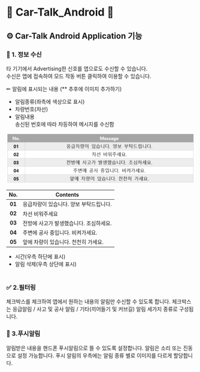 # 📱 Car-Talk_Android 📱
## ⚙ Car-Talk Android Application 기능
### 📢 1. 정보 수신
타 기기에서 Advertising한 신호를 앱으로도 수신할 수 있습니다. <br>
수신은 앱에 접속하여 모드 작동 버튼 클릭하여 이용할 수 있습니다. <br>

✏︎ 알림에 표시되는 내용  (** 추후에 이미지 추가하기)
* 알림종류(좌측에 색상으로 표시)
* 차량번호(차선)
* 알림내용 <br>
송신된 번호에 따라 차등하여 메시지를 수신함 <br>

<img src = "application\message.PNG" alt = "messge contents">

|__No.__|__Contents__|
|:-----:|------------------------------------|
|__01__|응급차량이 있습니다. 양보 부탁드립니다.&#9; &#9; &#9; &#9; &#9; &#9; &#9;|
|__02__|차선 비워주세요|
|__03__|전방에 사고가 발생했습니다. 조심하세요.|
|__04__|주변에 공사 중입니다. 비켜가세요.|
|__05__|앞에 차량이 있습니다. 천천히 가세요.|

* 시간(우측 하단에 표시) 
* 알림 삭제(우측 상단에 표시)<br><br>

### ✅ 2.필터링
체크박스를 체크하여 앱에서 원하는 내용의 알림만 수신할 수 있도록 합니다.
체크박스는 응급알림 / 사고 및 공사 알림 / 기타(끼어들기 및 커브길) 알림 세가지 종류로 구성됩니다. <br>

### 🔔 3.푸시알림
알림받은 내용을 핸드폰 푸시알림으로 뜰 수 있도록 설정합니다.
알림은 소리 또는 진동으로 설정 가능합니다.
푸시 알림의 우측에는 알림 종류 별로 이미지를 다르게 할당합니다.
